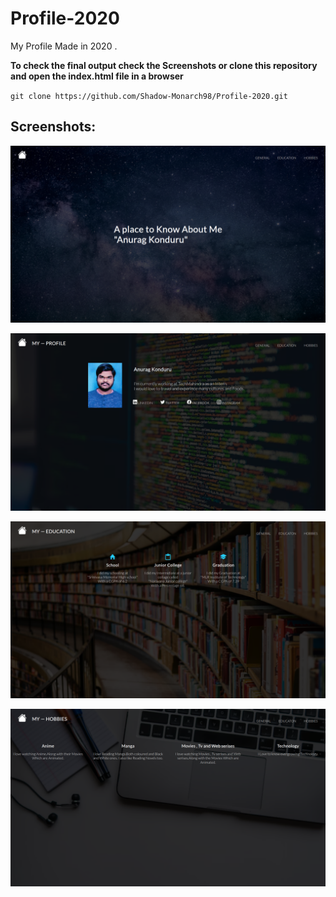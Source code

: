 # Profile-2020

My Profile Made in 2020 .

**To check the final output check the Screenshots or clone this repository and open the index.html file in a browser**

`git clone https://github.com/Shadow-Monarch98/Profile-2020.git`

## Screenshots:

![Markdown logo](./screenshots/1.png)

![Markdown logo](./screenshots/2.png)

![Markdown logo](./screenshots/3.png)

![Markdown logo](./screenshots/4.png)
